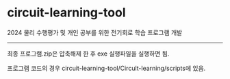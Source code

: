 # circuit-learning-tool
2024 물리 수행평가 및 개인 공부를 위한 전기회로 학습 프로그램 개발

---
최종 프로그램.zip은 압축해제 한 후 exe 실행파일을 실행하면 됨.

프로그램 코드의 경우 circuit-learning-tool/Circult-learning/scripts에 있음.
